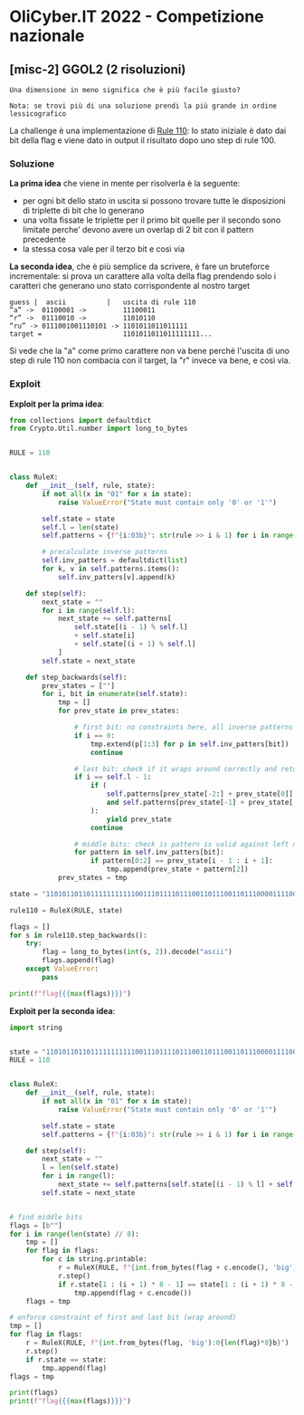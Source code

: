 # OliCyber.IT 2022 - Competizione nazionale

## [misc-2] GGOL2 (2 risoluzioni)

```
Una dimensione in meno significa che è più facile giusto?

Nota: se trovi più di una soluzione prendi la più grande in ordine lessicografico
```

La challenge è una implementazione di [Rule 110](https://en.wikipedia.org/wiki/Rule_110): lo stato iniziale è dato dai bit della flag e viene dato in output il risultato dopo uno step di rule 100.

### Soluzione

**La prima idea** che viene in mente per risolverla è la seguente:

- per ogni bit dello stato in uscita si possono trovare tutte le disposizioni di triplette di bit che lo generano
- una volta fissate le triplette per il primo bit quelle per il secondo sono limitate perche’ devono avere un overlap di 2 bit con il pattern precedente
- la stessa cosa vale per il terzo bit e così via

**La seconda idea**, che è più semplice da scrivere, è fare un bruteforce incrementale: si prova un carattere alla volta della flag prendendo solo i caratteri che generano uno stato corrispondente al nostro target

```
guess |  ascii	   		|	uscita di rule 110
“a” -> 	01100001 ->			11100011
“r” -> 	01110010 ->			11010110
“ru” -> 0111001001110101 ->	1101011011011111
target = 					1101011011011111111...
```

Si vede che la "a" come primo carattere non va bene perchè l'uscita di uno step di rule 110 non combacia con il target, la "r" invece va bene, e così via.

### Exploit

**Exploit per la prima idea**:

```py
from collections import defaultdict
from Crypto.Util.number import long_to_bytes


RULE = 110


class RuleX:
	def __init__(self, rule, state):
		if not all(x in "01" for x in state):
			raise ValueError("State must contain only '0' or '1'")

		self.state = state
		self.l = len(state)
		self.patterns = {f"{i:03b}": str(rule >> i & 1) for i in range(8)}

		# precalculate inverse patterns
		self.inv_patters = defaultdict(list)
		for k, v in self.patterns.items():
			self.inv_patters[v].append(k)

	def step(self):
		next_state = ""
		for i in range(self.l):
			next_state += self.patterns[
				self.state[(i - 1) % self.l]
				+ self.state[i]
				+ self.state[(i + 1) % self.l]
			]
		self.state = next_state

	def step_backwards(self):
		prev_states = [""]
		for i, bit in enumerate(self.state):
			tmp = []
			for prev_state in prev_states:

				# first bit: no constraints here, all inverse patterns are valid
				if i == 0:
					tmp.extend(p[1:3] for p in self.inv_patters[bit])
					continue

				# last bit: check if it wraps around correctly and return prev_state
				if i == self.l - 1:
					if (
						self.patterns[prev_state[-2:] + prev_state[0]] == bit
						and self.patterns[prev_state[-1] + prev_state[:2]] == self.state[0]
					):
						yield prev_state
					continue

				# middle bits: check is pattern is valid against left neighbour and add bit
				for pattern in self.inv_patters[bit]:
					if pattern[0:2] == prev_state[i - 1 : i + 1]:
						tmp.append(prev_state + pattern[2])
			prev_states = tmp

state = "110101101101111111111100111011110111001101110011011100001111000111111011011111111111000111100111011100000111000011111100"

rule110 = RuleX(RULE, state)

flags = []
for s in rule110.step_backwards():
	try:
		flag = long_to_bytes(int(s, 2)).decode("ascii")
		flags.append(flag)
	except ValueError:
		pass

print(f"flag{{{max(flags)}}}")
```

**Exploit per la seconda idea**:

```py
import string


state = "110101101101111111111100111011110111001101110011011100001111000111111011011111111111000111100111011100000111000011111100"
RULE = 110


class RuleX:
    def __init__(self, rule, state):
        if not all(x in "01" for x in state):
            raise ValueError("State must contain only '0' or '1'")

        self.state = state
        self.patterns = {f"{i:03b}": str(rule >> i & 1) for i in range(8)}

    def step(self):
        next_state = ""
        l = len(self.state)
        for i in range(l):
            next_state += self.patterns[self.state[(i - 1) % l] + self.state[i] + self.state[(i + 1) % l]]
        self.state = next_state


# find middle bits
flags = [b""]
for i in range(len(state) // 8):
    tmp = []
    for flag in flags:
        for c in string.printable:
            r = RuleX(RULE, f"{int.from_bytes(flag + c.encode(), 'big'):0{(i+1)*8}b}")
            r.step()
            if r.state[1 : (i + 1) * 8 - 1] == state[1 : (i + 1) * 8 - 1]:
                tmp.append(flag + c.encode())
    flags = tmp

# enforce constraint of first and last bit (wrap around)
tmp = []
for flag in flags:
    r = RuleX(RULE, f"{int.from_bytes(flag, 'big'):0{len(flag)*8}b}")
    r.step()
    if r.state == state:
        tmp.append(flag)
flags = tmp

print(flags)
print(f"flag{{{max(flags)}}}")
```
